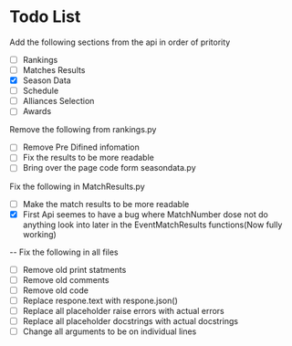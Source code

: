 # Todo List

Add the following sections from the api in order of pritority

- [ ] Rankings
- [ ] Matches Results
- [x] Season Data
- [ ] Schedule
- [ ] Alliances Selection
- [ ] Awards

Remove the following from rankings.py

- [ ] Remove Pre Difined infomation
- [ ] Fix the results to be more readable
- [ ] Bring over the page code form seasondata.py

Fix the following in MatchResults.py

- [ ] Make the match results to be more readable
- [x] First Api seemes to have a bug where MatchNumber dose not do anything look into later in the EventMatchResults functions(Now fully working)

-- Fix the following in all files

- [ ] Remove old print statments
- [ ] Remove old comments
- [ ] Remove old code
- [ ] Replace respone.text with respone.json()
- [ ] Replace all placeholder raise errors with actual errors
- [ ] Replace all placeholder docstrings with actual docstrings
- [ ] Change all arguments to be on individual lines

